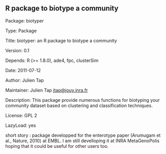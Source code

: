 ## R package to biotype a community
Package: biotyper

Type: Package

Title: biotyper: an R package to biotype a community

Version: 0.1

Depends: R (>= 1.8.0), ade4, fpc, clusterSim

Date: 2011-07-12

Author: Julien Tap

Maintainer: Julien Tap <jtap@jouy.inra.fr>

Description: This package provide numerous functions for biotyping your community dataset based on clustering and classification techniques.

License: GPL 2

LazyLoad: yes

short story : package developped for the enterotype paper (Arumugam et al., Nature, 2010) at EMBL.
I am still develloping it at INRA MetaGenoPolis hoping that it could be useful for other users too.
